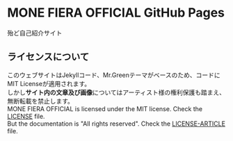# MONE FIERA OFFICIAL GitHub Pages
殆ど自己紹介サイト<br>

## ライセンスについて
このウェブサイトはJekyllコード、Mr.Greenテーマがベースのため、コードにMIT Licenseが適用されます。<br>
しかし**サイト内の文章及び画像**についてはアーティスト様の権利保護も踏まえ、無断転載を禁止します。<br>
MONE FIERA OFFICIAL is licensed under the MIT license. Check the [LICENSE](https://github.com/monefiera/monefiera.github.io/blob/main/LICENSE) file.<br>
But the documentation is "All rights reserved". Check the [LICENSE-ARTICLE](https://github.com/monefiera/monefiera.github.io/blob/main/LICENSE-ARTICLE) file.<br>


